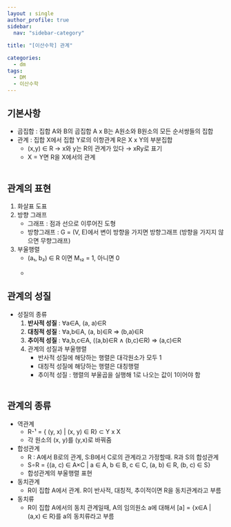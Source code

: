 ```yaml
---
layout : single
author_profile: true
sidebar: 
  nav: "sidebar-category"
  
title: "[이산수학] 관계"

categories:
  - dm
tags:
  - DM
  - 이산수학
---
```



## 기본사항

- 곱집합 : 집합 A와 B의 곱집합 A x B는 A원소와 B원소의 모든 순서쌍들의 집합<br>
- 관계 : 집합 X에서 집합 Y로의 이항관계 R은 X x Y의 부분집합<br>
	- (x,y) ∈ R → x와 y는 R의 관계가 있다 → xRy로 표기<br>
	- X = Y면 R을 X에서의 관계<br><br>

## 관계의 표현
1. 화살표 도표<br>
2. 방향 그래프<br>
	- 그래프 : 점과 선으로 이루어진 도형<br>
	- 방향그래프 : G = (V, E)에서 변이 방향을 가지면 방향그래프 (방향을 가지지 않으면 무향그래프)<br>
3. 부울행렬<br>
	- (a₁, b₂) ∈ R 이면 M₁₂ = 1, 아니면 0<br><br>
	- 
## 관계의 성질
- 성질의 종류<br>
	1. **반사적 성질** : ∀a∈A, (a, a)∈R <br>
	2. **대칭적 성질** : ∀a,b∈A, (a, b)∈R ⇒ (b,a)∈R<br>
	3. **추이적 성질** : ∀a,b,c∈A, ((a,b)∈R ∧ (b,c)∈R) ⇒ (a,c)∈R<br>
	4. 관계의 성질과 부울행렬<br>
		- 반사적 성질에 해당하는 행렬은 대각원소가 모두 1<br>
		- 대칭적 성질에 해당하는 행렬은 대칭행렬<br>
		- 추이적 성질 : 행렬의 부울곱을 실행해 1로 나오는 값이 1이어야 함<br><br>
		
## 관계의 종류
- 역관계<br>
	- R-¹ = { (y, x) | (x, y) ∈ R} ⊂ Y x X<br>
	- 각 원소의 (x, y)를 (y,x)로 바꿔줌<br>
- 합성관계<br>
	- R : A에서 B로의 관계, S:B에서 C로의 관계라고 가정할때. R과 S의 합성관계<br>
	- S∘R = {(a, c) ∈ A×C | a ∈ A, b ∈ B, c ∈ C, (a, b) ∈ R, (b, c) ∈ S}<br>
	- 합성관계의 부울행렬 표현<br>
- 동치관계<br>
	- R이 집합 A에서 관계. R이 반사적, 대칭적, 추이적이면 R을 동치관계라고 부름<br>
- 동치류<br>
	- R이 집합 A에서의 동치 관계일때, A의 임의원소 a에 대해서 [a] = {x∈A | (a,x) ∈ R}를 a의 동치류라고 부름

